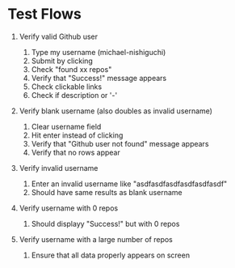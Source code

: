 # Test Flows

1. Verify valid Github user

   1. Type my username (michael-nishiguchi)
   2. Submit by clicking
   3. Check "found xx repos"
   4. Verify that "Success!" message appears
   5. Check clickable links
   6. Check if description or '-'

2. Verify blank username (also doubles as invalid username)

   1. Clear username field
   2. Hit enter instead of clicking
   3. Verify that "Github user not found" message appears
   4. Verify that no rows appear

3. Verify invalid username

   1. Enter an invalid username like "asdfasdfasdfasdfasdfasdf"
   2. Should have same results as blank username

4. Verify username with 0 repos

   1. Should displayy "Success!" but with 0 repos

5. Verify username with a large number of repos
   1. Ensure that all data properly appears on screen
